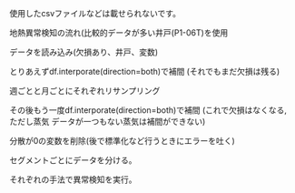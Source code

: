 使用したcsvファイルなどは載せられないです。

地熱異常検知の流れ(比較的データが多い井戸(P1-06T)を使用


データを読み込み(欠損あり、井戸、変数)

とりあえずdf.interporate(direction=both)で補間 (それでもまだ欠損は残る)

週ごとと月ごとにそれぞれリサンプリング

 その後もう一度df.interporate(direction=both)で補間 (これで欠損はなくなる, ただし蒸気
データが一つもない蒸気は補間ができない)

分散が0の変数を削除(後で標準化など行うときにエラーを吐く)

セグメントごとにデータを分ける。

それぞれの手法で異常検知を実行。

